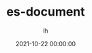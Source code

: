 ---
title: es-document
date: 2021-10-22 00:00:00
author: lh
summary: ""
categories: es
tags:  
    - document
---